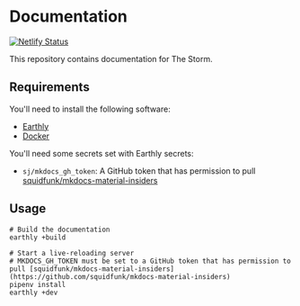 # Documentation

[![Netlify Status](https://api.netlify.com/api/v1/badges/0495746a-9a90-43a0-a262-e49ac217f814/deploy-status)](https://app.netlify.com/sites/tsmc-docs/deploys)

This repository contains documentation for The Storm.

## Requirements

You'll need to install the following software:

-   [Earthly](https://earthly.dev/)
-   [Docker](https://www.docker.com/)

You'll need some secrets set with Earthly secrets:

-   `sj/mkdocs_gh_token`: A GitHub token that has permission to pull [squidfunk/mkdocs-material-insiders](https://github.com/squidfunk/mkdocs-material-insiders)

## Usage

```
# Build the documentation
earthly +build

# Start a live-reloading server
# MKDOCS_GH_TOKEN must be set to a GitHub token that has permission to pull [squidfunk/mkdocs-material-insiders](https://github.com/squidfunk/mkdocs-material-insiders)
pipenv install
earthly +dev
```
